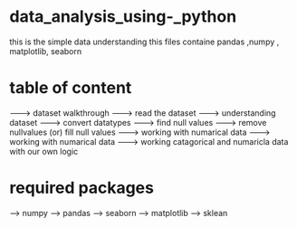 # data_analysis_using-_python


this is the simple data understanding this files containe pandas ,numpy , matplotlib, seaborn

# table of content 

---> dataset walkthrough
---> read the dataset
---> understanding dataset 
---> convert datatypes 
---> find null values 
---> remove nullvalues (or) fill null values
---> working with numarical data 
---> working with numarical data
---> working catagorical and numaricla data with our own logic 

# required packages 

--> numpy 
--> pandas 
--> seaborn
--> matplotlib
--> sklean

